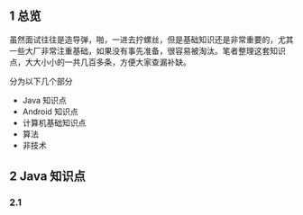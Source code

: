 ## 1 总览

虽然面试往往是造导弹，啪，一进去拧螺丝，但是基础知识还是非常重要的，尤其一些大厂非常注重基础，如果没有事先准备，很容易被淘汰。笔者整理这套知识点，大大小小的一共几百多条，方便大家查漏补缺。

分为以下几个部分

* Java 知识点
* Android 知识点
* 计算机基础知识点
* 算法
* 非技术

## 2 Java 知识点

### 2.1 


